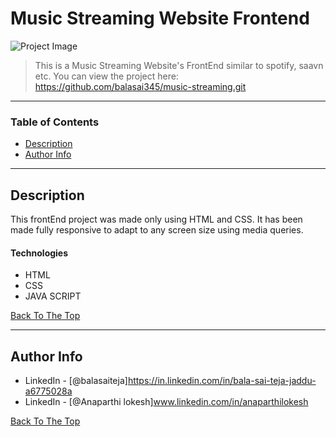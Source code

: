 # Music Streaming Website Frontend

![Project Image](./readme_image.png)

> This is a Music Streaming Website's FrontEnd similar to spotify, saavn etc.
> You can view the project here: https://github.com/balasai345/music-streaming.git

---

### Table of Contents

- [Description](#description)
- [Author Info](#author-info)

---

## Description

This frontEnd project was made only using HTML and CSS. It has been made fully responsive to adapt to any screen size using media queries.

#### Technologies

- HTML
- CSS
- JAVA SCRIPT

[Back To The Top](#read-me-template)

---

## Author Info

- LinkedIn - [@balasaiteja]https://in.linkedin.com/in/bala-sai-teja-jaddu-a6775028a
- LinkedIn - [@Anaparthi lokesh]www.linkedin.com/in/anaparthilokesh


[Back To The Top](#read-me-template)
